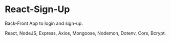 # React-Sign-Up

Back-Front App to login and sign-up.

React, NodeJS, Express, Axios, Mongoose, Nodemon, Dotenv, Cors, Bcrypt.  

